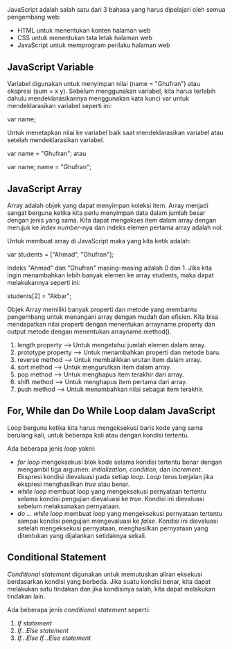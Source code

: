 ## 
JavaScript adalah salah satu dari 3 bahasa yang harus dipelajari oleh semua pengembang web: 
- HTML untuk menentukan konten halaman web
- CSS untuk menentukan tata letak halaman web
- JavaScript untuk memprogram perilaku halaman web

## JavaScript Variable

Variabel digunakan untuk menyimpan nilai (name = "Ghufran") atau ekspresi (sum = x y). Sebelum menggunakan variabel, kita harus terlebih dahulu mendeklarasikannya menggunakan kata kunci var untuk mendeklarasikan variabel seperti ini: 

var name; 

Untuk menetapkan nilai ke variabel baik saat mendeklarasikan variabel atau setelah mendeklarasikan variabel.

 var name = "Ghufran"; atau 
 
 var name; 
 name = "Ghufran"; 

## JavaScript Array

Array adalah objek yang dapat menyimpan koleksi item. Array menjadi sangat berguna ketika kita perlu menyimpan data dalam jumlah besar dengan jenis yang sama. Kita dapat mengakses item dalam array dengan merujuk ke _index number_-nya dan indeks elemen pertama array adalah nol. 

Untuk membuat array di JavaScript maka yang kita ketik adalah:

var students = ["Ahmad", "Ghufran"];

Indeks "Ahmad" dan "Ghufran" masing-masing adalah 0 dan 1. Jika kita ingin menambahkan lebih banyak elemen ke array students, maka dapat melakukannya seperti ini:

students[2] = "Akbar";

Objek Array memiliki banyak properti dan metode yang membantu pengembang untuk menangani array dengan mudah dan efisien. Kita bisa mendapatkan nilai properti dengan menentukan arrayname.property dan output metode dengan menentukan arrayname.method().

1. length property –> Untuk mengetahui jumlah elemen dalam array.
2. prototype property –> Untuk menambahkan properti dan metode baru.
3. reverse method –> Untuk membalikkan urutan item dalam array.
4. sort method –> Untuk mengurutkan item dalam array.
5. pop method –> Untuk menghapus item terakhir dari array.
6. shift method –> Untuk menghapus item pertama dari array. 
7. push method –> Untuk menambahkan nilai sebagai item terakhir.

## For, While dan Do While Loop dalam JavaScript
Loop berguna ketika kita harus mengeksekusi baris kode yang sama berulang kali, untuk beberapa kali atau dengan kondisi tertentu.

Ada beberapa jenis _loop_ yakni:
- _for loop_ mengeksekusi blok kode selama kondisi tertentu benar dengan mengambil tiga argumen: _initialization, condition,_ dan _increment_. Ekspresi kondisi dievaluasi pada setiap _loop_. _Loop_ terus berjalan jika ekspresi menghasilkan _true_ atau benar.
- _while loop_ membuat _loop_ yang mengeksekusi pernyataan tertentu selama kondisi pengujian dievaluasi ke _true_. Kondisi ini dievaluasi sebelum melaksanakan pernyataan.
- _do … while loop_ membuat _loop_ yang mengeksekusi pernyataan tertentu sampai kondisi pengujian mengevaluasi ke _false_. Kondisi ini dievaluasi setelah mengeksekusi pernyataan, menghasilkan pernyataan yang ditentukan yang dijalankan setidaknya sekali.

## Conditional Statement
_Conditional statement_ digunakan untuk memutuskan aliran eksekusi berdasarkan kondisi yang berbeda. Jika suatu kondisi benar, kita dapat melakukan satu tindakan dan jika kondisinya salah, kita dapat melakukan tindakan lain.

Ada beberapa jenis _conditional statement_ seperti:
1.	_If statement_
2.	_If…Else statement_
3.	_If…Else If…Else statement_



